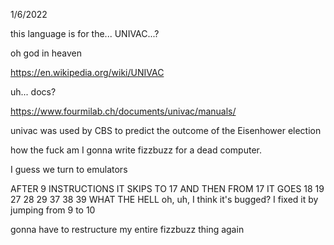 1/6/2022

this language is for the... UNIVAC...? 

oh god in heaven 

https://en.wikipedia.org/wiki/UNIVAC

uh... docs? 

https://www.fourmilab.ch/documents/univac/manuals/ 

univac was used by CBS to predict the outcome of the Eisenhower election

how the fuck am I gonna write fizzbuzz for a dead computer.

I guess we turn to emulators

AFTER 9 INSTRUCTIONS IT SKIPS TO 17 
AND THEN FROM 17 IT GOES 18 19 27 28 29 37 38 39 
WHAT THE HELL 
oh, uh, I think it's bugged? 
I fixed it by jumping from 9 to 10 

gonna have to restructure my entire fizzbuzz thing again